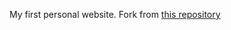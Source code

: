 My first personal website. Fork from [this repository](https://github.com/academicpages/academicpages.github.io)
